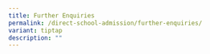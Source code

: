 ```yaml
---
title: Further Enquiries
permalink: /direct-school-admission/further-enquiries/
variant: tiptap
description: ""
---
```

<p></p>
